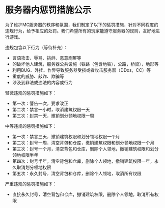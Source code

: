 # 服务器内惩罚措施公示

为了维护MC服务器的秩序和氛围，我们制定了以下的惩罚措施，针对不同程度的违规行为，给予相应的处罚。我们希望所有的玩家能遵守服务器的规则，友好地进行游戏。

违规包含以下行为（等待补充）：

* 言语攻击、辱骂、挑衅、恶意刷屏等
* 的破坏他人建筑，服务器公共设施（铁路（包含地铁），公路，桥梁），地形等
* 利用BUG、外挂、作弊导致服务器受损或者攻击服务器（DDos，CC）等
* 重度的威胁、敲诈、欺骗等
* 涉及到非法或违法的内容或行为

轻微违规的惩罚措施如下：

* 第一次：警告一次，要求改正
* 第二次：禁言一小时，取消建筑权限一天
* 第三次：封禁一天，撤销划分领地权限一周

中等违规的惩罚措施如下：

* 第一次：禁言三天，撤销建筑权限和划分领地权限一个月
* 第二次：封号一周，清空背包和仓库，撤销建筑权限和划分领地权限一个月
* 第三次：封号一个月，清空背包和仓库，删除个人领地，撤销建筑权限和划分领地权限半年
* 第四次：封号半年，清空背包和仓库，删除个人领地，撤销建筑权限一年，永久取消划分领地权限
* 第五次：永久封号，清空背包和仓库，删除个人领地，取消所有权限

严重违规的惩罚措施如下：

* 直接永久封号，清空背包和仓库，撤销建筑权限，删除个人领地，取消所有权限
